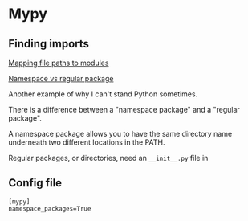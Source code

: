 # Mypy

## Finding imports

[Mapping file paths to modules](https://mypy.readthedocs.io/en/latest/running_mypy.html#mapping-file-paths-to-modules)

[Namespace vs regular package](https://stackoverflow.com/questions/21819649/namespace-vs-regular-package)

Another example of why I can't stand Python sometimes.

There is a difference between a "namespace package" and a "regular package".

A namespace package allows you to have the same directory name underneath two different locations in the PATH.

Regular packages, or directories, need an `__init__.py` file in


## Config file

```
[mypy]
namespace_packages=True
```

